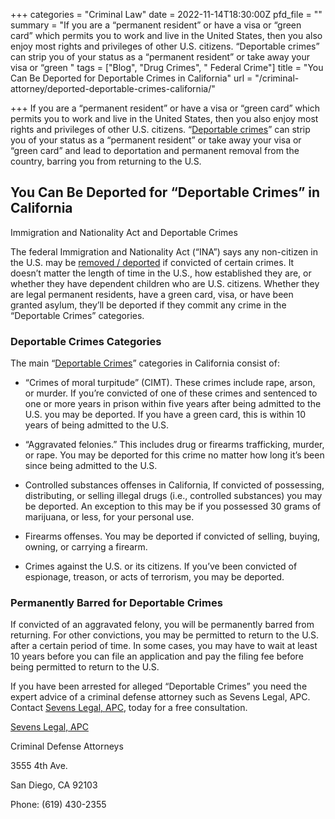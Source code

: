 +++
categories = "Criminal Law"
date = 2022-11-14T18:30:00Z
pfd_file = ""
summary = "If you are a “permanent resident” or have a visa or “green card” which permits you to work and live in the United States, then you also enjoy most rights and privileges of other U.S. citizens. “Deportable crimes” can strip you of your status as a “permanent resident” or take away your visa or “green "
tags = ["Blog", "Drug Crimes", " Federal Crime"]
title = "You Can Be Deported for Deportable Crimes in California"
url = "/criminal-attorney/deported-deportable-crimes-california/"

+++
If you are a “permanent resident” or have a visa or “green card” which permits you to work and live in the United States, then you also enjoy most rights and privileges of other U.S. citizens. “[Deportable crimes](https://www.sevenslegal.com/san-diego-federal-crimes-lawyer/ "San Diego Federal Crimes Lawyer")” can strip you of your status as a “permanent resident” or take away your visa or “green card” and lead to deportation and permanent removal from the country, barring you from returning to the U.S.

## You Can Be Deported for “Deportable Crimes” in California

Immigration and Nationality Act and Deportable Crimes

The federal Immigration and Nationality Act (“INA”) says any non-citizen in the U.S. may be [removed / deported](https://www.sevenslegal.com/san-diego-federal-crimes-lawyer/ "San Diego Federal Crimes Lawyer") if convicted of certain crimes. It doesn’t matter the length of time in the U.S., how established they are, or whether they have dependent children who are U.S. citizens. Whether they are legal permanent residents, have a green card, visa, or have been granted asylum, they’ll be deported if they commit any crime in the “Deportable Crimes” categories.

### Deportable Crimes Categories

The main “[Deportable Crimes](https://www.sevenslegal.com/san-diego-federal-crimes-lawyer/ "San Diego Federal Crimes Lawyer")” categories in California consist of:

* “Crimes of moral turpitude” (CIMT). These crimes include rape, arson, or murder. If you’re convicted of one of these crimes and sentenced to one or more years in prison within five years after being admitted to the U.S. you may be deported. If you have a green card, this is within 10 years of being admitted to the U.S.


* “Aggravated felonies.” This includes drug or firearms trafficking, murder, or rape. You may be deported for this crime no matter how long it’s been since being admitted to the U.S.


* Controlled substances offenses in California, If convicted of possessing, distributing, or selling illegal drugs (i.e., controlled substances) you may be deported. An exception to this may be if you possessed 30 grams of marijuana, or less, for your personal use.


* Firearms offenses. You may be deported if convicted of selling, buying, owning, or carrying a firearm.


* Crimes against the U.S. or its citizens. If you’ve been convicted of espionage, treason, or acts of terrorism, you may be deported.

### Permanently Barred for Deportable Crimes

If convicted of an aggravated felony, you will be permanently barred from returning. For other convictions, you may be permitted to return to the U.S. after a certain period of time. In some cases, you may have to wait at least 10 years before you can file an application and pay the filing fee before being permitted to return to the U.S.

If you have been arrested for alleged “Deportable Crimes” you need the expert advice of a criminal defense attorney such as Sevens Legal, APC. Contact [Sevens Legal, APC](https://www.sevenslegal.com/ "Sevens Legal, APC"), today for a free consultation.

[Sevens Legal, APC](https://www.sevenslegal.com/ "Sevens Legal, APC")

Criminal Defense Attorneys

3555 4th Ave.

San Diego, CA 92103

Phone: (619) 430-2355